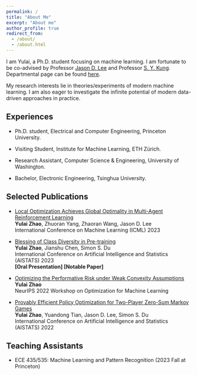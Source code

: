 ```yaml
---
permalink: /
title: "About Me"
excerpt: "About me"
author_profile: true
redirect_from: 
  - /about/
  - /about.html
---
```


I am Yulai, a Ph.D. student focusing on machine learning. I am fortunate to be co-advised by Professor [Jason D. Lee](https://jasondlee88.github.io/) and Professor [S. Y. Kung](https://ece.princeton.edu/people/sun-yuan-kung). Departmental page can be found [here](https://ece.princeton.edu/people/yulai-zhao).

My research interests lie in theories/experiments of modern machine learning. I am also eager to investigate the infinite potential of modern data-driven approaches in practice.
<!-- I'm Yulai, a Ph.D. student at Princeton University. My research interests lie in theories/experiments of modern machine learning. I am also eager to apply modern data-driven approaches to practice. -->

## Experiences

* Ph.D. student, Electrical and Computer Engineering, Princeton University.
<!-- Fortunately advised by Prof [S.Y. Kung](https://ece.princeton.edu/people/sun-yuan-kung) and [Jason D. Lee](https://jasondlee88.github.io/) -->
* Visiting Student, Institute for Machine Learning, ETH Zürich.
<!-- Hosted by Prof [Aurelien Lucchi](https://t.co/MWMK6o7qIq) -->
* Research Assistant, Computer Science & Engineering, University of Washington.
<!-- Hosted by Prof [Simon S. Du](https://simonshaoleidu.com/) -->
* Bachelor, Electronic Engineering, Tsinghua University.

## Selected Publications

* [Local Optimization Achieves Global Optimality in Multi-Agent Reinforcement Learning](https://proceedings.mlr.press/v202/zhao23j.html)  
**Yulai Zhao**, Zhuoran Yang, Zhaoran Wang, Jason D. Lee  
International Conference on Machine Learning (ICML) 2023

* [Blessing of Class Diversity in Pre-training](https://proceedings.mlr.press/v206/zhao23a.html)  
**Yulai Zhao**, Jianshu Chen, Simon S. Du  
International Conference on Artificial Intelligence and Statistics (AISTATS) 2023  
**[Oral Presentation] [Notable Paper]**  

* [Optimizing the Performative Risk under Weak Convexity Assumptions](https://openreview.net/forum?id=Ut_vApkulkk)  
**Yulai Zhao**  
NeurIPS 2022 Workshop on Optimization for Machine Learning

* [Provably Efficient Policy Optimization for Two-Player Zero-Sum Markov Games](https://proceedings.mlr.press/v151/zhao22b.html)  
**Yulai Zhao**, Yuandong Tian, Jason D. Lee, Simon S. Du  
International Conference on Artificial Intelligence and Statistics (AISTATS) 2022

## Teaching Assistants

* ECE 435/535: Machine Learning and Pattern Recognition (2023 Fall at Princeton)
